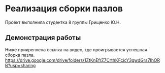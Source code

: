 # Реализация сборки пазлов
Проект выполнила студентка 8 группы Грищенко Ю.Н.
## Демонстрация работы
Ниже прикреплена ссылка на видео, где проигрывается успешная сборка пазла.
https://drive.google.com/drive/folders/1ZtKnEfrZ7CrthKFcjcY3gwdGrs7IhORB?usp=sharing

